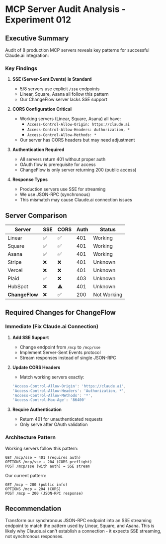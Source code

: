 # MCP Server Audit Analysis - Experiment 012

## Executive Summary

Audit of 8 production MCP servers reveals key patterns for successful Claude.ai integration:

### Key Findings

1. **SSE (Server-Sent Events) is Standard**
   - 5/8 servers use explicit `/sse` endpoints
   - Linear, Square, Asana all follow this pattern
   - Our ChangeFlow server lacks SSE support

2. **CORS Configuration Critical**
   - Working servers (Linear, Square, Asana) all have:
     - `Access-Control-Allow-Origin: https://claude.ai`
     - `Access-Control-Allow-Headers: Authorization, *`
     - `Access-Control-Allow-Methods: *`
   - Our server has CORS headers but may need adjustment

3. **Authentication Required**
   - All servers return 401 without proper auth
   - OAuth flow is prerequisite for access
   - ChangeFlow is only server returning 200 (public access)

4. **Response Types**
   - Production servers use SSE for streaming
   - We use JSON-RPC (synchronous)
   - This mismatch may cause Claude.ai connection issues

## Server Comparison

| Server | SSE | CORS | Auth | Status |
|--------|-----|------|------|--------|
| Linear | ✅ | ✅ | 401 | Working |
| Square | ✅ | ✅ | 401 | Working |
| Asana | ✅ | ✅ | 401 | Working |
| Stripe | ❌ | ❌ | 401 | Unknown |
| Vercel | ❌ | ❌ | 401 | Unknown |
| Plaid | ✅ | ❌ | 403 | Unknown |
| HubSpot | ❌ | ⚠️ | 401 | Unknown |
| **ChangeFlow** | ❌ | ✅ | 200 | Not Working |

## Required Changes for ChangeFlow

### Immediate (Fix Claude.ai Connection)
1. **Add SSE Support**
   - Change endpoint from `/mcp` to `/mcp/sse`
   - Implement Server-Sent Events protocol
   - Stream responses instead of single JSON-RPC

2. **Update CORS Headers**
   - Match working servers exactly:
   ```javascript
   'Access-Control-Allow-Origin': 'https://claude.ai',
   'Access-Control-Allow-Headers': 'Authorization, *',
   'Access-Control-Allow-Methods': '*',
   'Access-Control-Max-Age': '86400'
   ```

3. **Require Authentication**
   - Return 401 for unauthenticated requests
   - Only serve after OAuth validation

### Architecture Pattern

Working servers follow this pattern:
```
GET /mcp/sse → 401 (requires auth)
OPTIONS /mcp/sse → 204 (CORS preflight)
POST /mcp/sse (with auth) → SSE stream
```

Our current pattern:
```
GET /mcp → 200 (public info)
OPTIONS /mcp → 204 (CORS)
POST /mcp → 200 (JSON-RPC response)
```

## Recommendation

Transform our synchronous JSON-RPC endpoint into an SSE streaming endpoint to match the pattern used by Linear, Square, and Asana. This is likely why Claude.ai can't establish a connection - it expects SSE streaming, not synchronous responses.